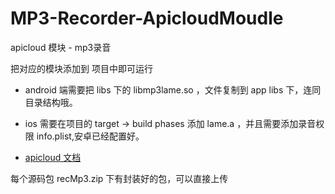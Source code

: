 # MP3-Recorder-ApicloudMoudle
apicloud 模块 - mp3录音

把对应的模块添加到 项目中即可运行

- android 端需要把 libs 下的 libmp3lame.so ，文件复制到 app libs 下，连同目录结构哦。
- ios 需要在项目的 target -> build phases 添加 lame.a ，并且需要添加录音权限 info.plist,安卓已经配置好。



- <a href="https://docs.apicloud.com/Client-API/Func-Ext/recMp3" target="_blank">apicloud 文档</a>

每个源码包 recMp3.zip 下有封装好的包，可以直接上传
